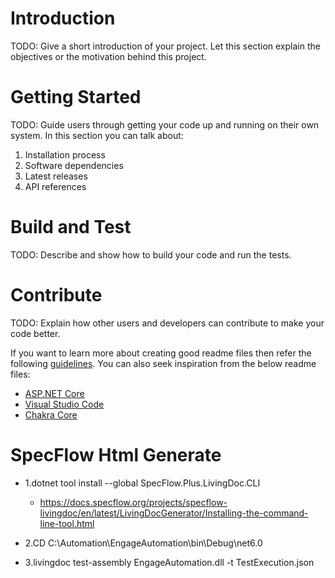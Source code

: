 # Introduction 
TODO: Give a short introduction of your project. Let this section explain the objectives or the motivation behind this project. 

# Getting Started
TODO: Guide users through getting your code up and running on their own system. In this section you can talk about:
1.	Installation process
2.	Software dependencies
3.	Latest releases
4.	API references

# Build and Test
TODO: Describe and show how to build your code and run the tests. 

# Contribute
TODO: Explain how other users and developers can contribute to make your code better. 

If you want to learn more about creating good readme files then refer the following [guidelines](https://docs.microsoft.com/en-us/azure/devops/repos/git/create-a-readme?view=azure-devops). You can also seek inspiration from the below readme files:
- [ASP.NET Core](https://github.com/aspnet/Home)
- [Visual Studio Code](https://github.com/Microsoft/vscode)
- [Chakra Core](https://github.com/Microsoft/ChakraCore)


# SpecFlow Html Generate
  - 1.dotnet tool install --global SpecFlow.Plus.LivingDoc.CLI
    - https://docs.specflow.org/projects/specflow-livingdoc/en/latest/LivingDocGenerator/Installing-the-command-line-tool.html

  - 2.CD C:\Automation\EngageAutomation\bin\Debug\net6.0

  - 3.livingdoc test-assembly EngageAutomation.dll -t TestExecution.json

  
   
 